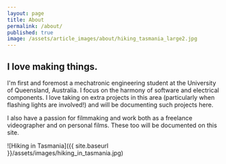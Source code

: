 ```yaml
---
layout: page
title: About
permalink: /about/
published: true
image: /assets/article_images/about/hiking_tasmania_large2.jpg
---
```

## I love making things.

I'm first and foremost a mechatronic engineering student at the University of Queensland, Australia. I focus on the harmony of software and electrical components. I love taking on extra projects in this area (particularly when flashing lights are involved!) and will be documenting such projects here.

I also have a passion for filmmaking and work both as a freelance videographer and on personal films. These too will be documented on this site. 

![Hiking in Tasmania]({{ site.baseurl }}/assets/images/hiking_in_tasmania.jpg)
